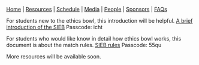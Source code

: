 [Home](https://sieb2020.github.io) &#124; [Resources](https://sieb2020.github.io/resources) &#124; [Schedule](https://sieb2020.github.io/schedule) &#124; [Media](https://sieb2020.github.io/media) &#124; [People](https://sieb2020.github.io/people) &#124; [Sponsors](https://sieb2020.github.io/sponsors) &#124; [FAQs](https://sieb2020.github.io/faqs)

For students new to the ethics bowl, this introduction will be helpful.
[A brief introduction of the SIEB](https://pan.baidu.com/s/18-7lfs6e6YYAWh1eiwOXeA) Passcode: icht  

For students who would like know in detail how ethics bowl works, this document is about the match rules.
[SIEB rules](https://pan.baidu.com/s/1K6g3Vzco_9ALvSvyTGUzUQ) Passcode: 55qu  

More resources will be available soon.
